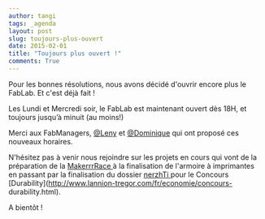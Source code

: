 ```yaml
---
author: tangi
tags: _agenda
layout: post
slug: toujours-plus-ouvert
date: 2015-02-01
title: "Toujours plus ouvert !"
comments: True
---
```

Pour les bonnes résolutions, nous avons décidé d'ouvrir encore plus le FabLab.
Et c'est déjà fait !

Les Lundi et Mercredi soir, le FabLab est maintenant ouvert dès 18H, et
toujours jusqu’à minuit (au moins!)

Merci aux FabManagers, [@Leny](http://fablab-lannion.org/membres/leny/) et
[@Dominique](http://fablab-lannion.org/membres/dominique/) qui ont proposé ces
nouveaux horaires.

N'hésitez pas à venir nous rejoindre sur les projets en cours qui vont de la
préparation de la [MakerrrRace ](http://makerrrrsrace.blogspot.com/)à la
finalisation de l'armoire à imprimantes en passant par la finalisation du
dossier [nerzhTi ](http://fablab-lannion.org/wiki/index.php?title=NerzhTi)pour
le Concours [Durability](http://www.lannion-tregor.com/fr/economie/concours-
durability.html).

A bientôt !


